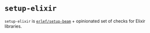 # `setup-elixir`

`setup-elixir` is [`erlef/setup-beam`](https://github.com/erlef/setup-beam) + opinionated set of checks for Elixir libraries.
